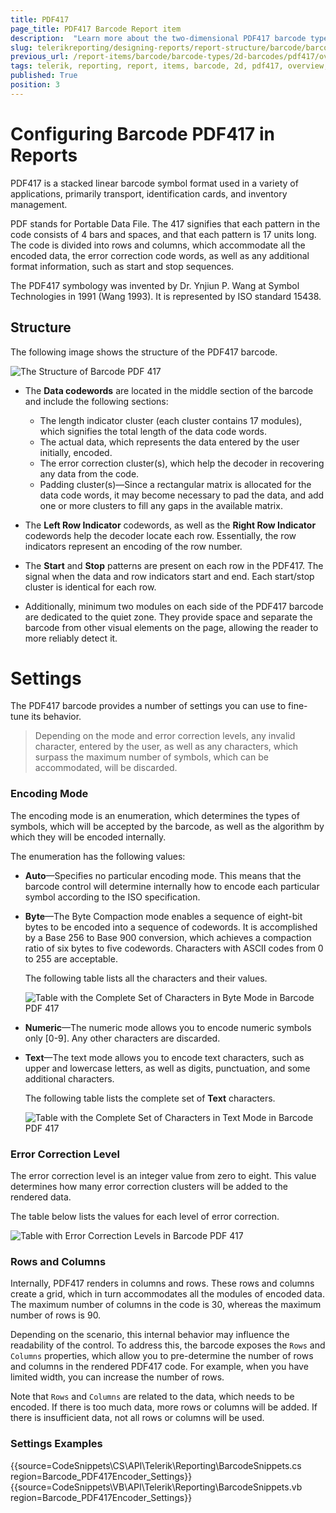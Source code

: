 ```yaml
---
title: PDF417
page_title: PDF417 Barcode Report item
description:  "Learn more about the two-dimensional PDF417 barcode type supported by the Telerik Reporting Barcode report item."
slug: telerikreporting/designing-reports/report-structure/barcode/barcode-types/2d-barcodes/pdf417/overview
previous_url: /report-items/barcode/barcode-types/2d-barcodes/pdf417/overview, /report-items/barcode/barcode-types/2d-barcodes/pdf417/settings, /report-items-barcode-pdf417-visual-structure
tags: telerik, reporting, report, items, barcode, 2d, pdf417, overview, settings
published: True
position: 3
---
```


# Configuring Barcode PDF417 in Reports

PDF417 is a stacked linear barcode symbol format used in a variety of applications, primarily transport, identification cards, and inventory management.

PDF stands for Portable Data File. The 417 signifies that each pattern in the code consists of 4 bars and spaces, and that each pattern is 17 units long. The code is divided into rows and columns, which accommodate all the encoded data, the error correction code words, as well as any additional format information, such as start and stop sequences.

The PDF417 symbology was invented by Dr. Ynjiun P. Wang at Symbol Technologies in 1991 (Wang 1993). It is represented by ISO standard 15438.

## Structure

The following image shows the structure of the PDF417 barcode.

![The Structure of Barcode PDF 417](images/Barcodes/barcode-pdf417-structure.png)

* The __Data codewords__ are located in the middle section of the barcode and include the following sections:

	* The length indicator cluster (each cluster contains 17 modules), which signifies the total length of the data code words.
	* The actual data, which represents the data entered by the user initially, encoded.
	* The error correction cluster(s), which help the decoder in recovering any data from the code.
	* Padding cluster(s)&mdash;Since a rectangular matrix is allocated for the data code words, it may become necessary to pad the data, and add one or more clusters to fill any gaps in the available matrix.

* The __Left Row Indicator__ codewords, as well as the __Right Row Indicator__ codewords help the decoder locate each row. Essentially, the row indicators represent an encoding of the row number.

* The __Start__ and __Stop__ patterns are present on each row in the PDF417. The signal when the data and row indicators start and end. Each start/stop cluster is identical for each row.

* Additionally, minimum two modules on each side of the PDF417 barcode are dedicated to the quiet zone. They provide space and separate the barcode from other visual elements on the page, allowing the reader to more reliably detect it.

# Settings

The PDF417 barcode provides a number of settings you can use to fine-tune its behavior.

> Depending on the mode and error correction levels, any invalid character, entered by the user, as well as any characters, which surpass the maximum number of symbols, which can be accommodated, will be discarded.

### Encoding Mode

The encoding mode is an enumeration, which determines the types of symbols, which will be accepted by the barcode, as well as the algorithm by which they will be encoded internally.

The enumeration has the following values:

* __Auto__&mdash;Specifies no particular encoding mode. This means that the barcode control will determine internally how to encode each particular symbol according to the ISO specification.

* __Byte__&mdash;The Byte Compaction mode enables a sequence of eight-bit bytes to be encoded into a sequence of codewords. It is accomplished by a Base 256 to Base 900 conversion, which achieves a compaction ratio of six bytes to five codewords. Characters with ASCII codes from 0 to 255 are acceptable.

	The following table lists all the characters and their values.

	![Table with the Complete Set of Characters in Byte Mode in Barcode PDF 417](images/Barcodes/barcode-pdf417-table1-byte.png)

* __Numeric__&mdash;The numeric mode allows you to encode numeric symbols only [0-9]. Any other characters are discarded.

* __Text__&mdash;The text mode allows you to encode text characters, such as upper and lowercase letters, as well as digits, punctuation, and some additional characters.

	The following table lists the complete set of __Text__ characters.

	![Table with the Complete Set of Characters in Text Mode in Barcode PDF 417](images/Barcodes/barcode-pdf417-table2-text.png)

### Error Correction Level

The error correction level is an integer value from zero to eight. This value determines how many error correction clusters will be added to the rendered data.

The table below lists the values for each level of error correction.

![Table with Error Correction Levels in Barcode PDF 417](images/Barcodes/barcode-pdf417-table3-error-correction.png)

### Rows and Columns

Internally, PDF417 renders in columns and rows. These rows and columns create a grid, which in turn accommodates all the modules of encoded data. The maximum number of columns in the code is 30, whereas the maximum number of rows is 90.

Depending on the scenario, this internal behavior may influence the readability of the control. To address this, the barcode exposes the `Rows` and `Columns` properties, which allow you to pre-determine the number of rows and columns in the rendered PDF417 code. For example, when you have limited width, you can increase the number of rows.

Note that `Rows` and `Columns` are related to the data, which needs to be encoded. If there is too much data, more rows or columns will be added. If there is insufficient data, not all rows or columns will be used.

### Settings Examples

{{source=CodeSnippets\CS\API\Telerik\Reporting\BarcodeSnippets.cs region=Barcode_PDF417Encoder_Settings}}
{{source=CodeSnippets\VB\API\Telerik\Reporting\BarcodeSnippets.vb region=Barcode_PDF417Encoder_Settings}}

